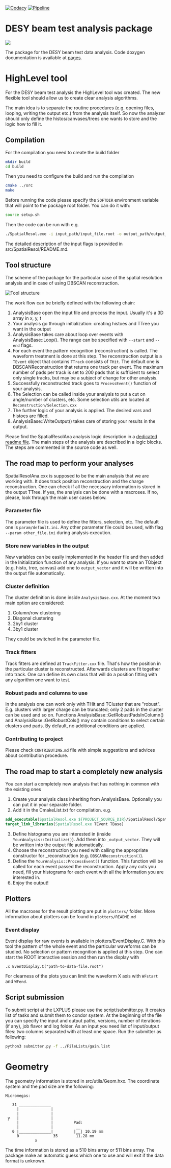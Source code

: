 [![Codacy](https://app.codacy.com/project/badge/Grade/f0558fa6988e43d28f0d0915b2d77883)](https://www.codacy.com/gl/t2k-beamtest/desy_testbeam/dashboard?utm_source=gitlab.com&amp;utm_medium=referral&amp;utm_content=t2k-beamtest/desy_testbeam&amp;utm_campaign=Badge_Grade)
[![Pipeline](https://gitlab.com/t2k-beamtest/desy_testbeam/badges/develop/pipeline.svg)](https://gitlab.com/t2k-beamtest/desy_testbeam/-/commits/develop)

# DESY beam test analysis package

![](doc/desy.png)

The package for the DESY beam test data analysis. Code doxygen documentation is available at [pages](https://t2k-beamtest.gitlab.io/desy_testbeam).

# HighLevel tool
For the DESY beam test analysis the HighLevel tool was created. The new flexible tool should allow us to create clear analysis algorithms.

The main idea is to separate the routine procedures (e.g. opening files, looping, writing the output etc.) from the analysis itself. So now the analyzer should only define the histos/canvases/trees one wants to store and the logic how to fill it.

## Compilation
For the compilation you need to create the build folder
```bash
mkdir build
cd build
```
Then you need to configure the build and run the compilation
```bash
cmake ../src
make
```

Before running the code please specify the `SOFTDIR` environment variable that will point to the package root folder. You can do it with:
```bash
source setup.sh
```

Then the code can be run with e.g.
```bash
./SpatialResol.exe -i input_path/input_file.root -o output_path/output_file_iter0.root -t0 -b
```
The detailed description of the input flags is provided in src/SpatialResol/README.md.

## Tool structure
The scheme of the package for the particular case of the spatial resolution analysis and in case of using DBSCAN reconstruction.

![Tool structure](doc/_spatial_resol_ana_8hxx__incl.png)

The work flow can be briefly defined with the following chain:
1. AnalysisBase open the input file and process the input. Usually it's a 3D array in x, y, t
2. Your analysis go through initialization: creating histoes and TTree you want in the output
3. AnalysisBase takes care about loop over events with AnalysisBase::Loop(). The range can be specified with `--start` and `--end` flags.
4. For each event the pattern recognition (reconstruction) is called. The waveform treatment is done at this step. The reconstruction output is a `TEvent` object that contains `TTrack` consists of `THit`. The default one is DBSCANReconstruction that returns one track per event. The maximum number of pads per track is set to 200 pads that is sufficient to select only single tracks, but may be a subject of change for other analysis.
5. Successfully reconstructed track goes to `ProcessEvent()` function of your analysis.
6. The Selection can be called inside your analysis to put a cut on angle/number of clusters, etc. Some selection utils are located at `Reconstruction/Selection.cxx`
7. The further logic of your analysis is applied. The desired vars and histoes are filled.
8. AnalysisBase::WriteOutput() takes care of storing your results in the output.

Please find the SpatialResolAna analysis logic description in a [dedicated readme file](src/SpatialResol/README.md). The main steps of the analysis are described in a logic blocks. The steps are commented in the source code as well.

## The road map to perform your analyses
SpatialResolAna.cxx is supposed to be the main analysis that we are working with. It does track position reconstruction and the charge reconstruction. One can check if all the necessary information is stored in the output TTree. If yes, the analysis can be done with a macroses. If no, please, look through the main user cases below.

### Parameter file
The parameter file is used to define the fitters, selection, etc. The default one is `param/default.ini`. Any other parameter file could be used, with flag `--param other_file.ini` during analysis execution.

### Store new variables in the output
New variables can be easily implemented in the header file and then added in the Initialization function of any analysis. If you want to store an TObject (e.g. histo, tree, canvas) add one to `output_vector` and it will be written into the output file automatically.

### Cluster definition
The cluster definition is done inside `AnalysisBase.cxx`. At the moment two main option are considered:
1. Column/row clustering
2. Diagonal clustering
3. 2by1 cluster
4. 3by1 cluster

They could be switched in the parameter file.

### Track fitters
Track fitters are defined at `TrackFitter.cxx` file. That's how the position in the particular cluster is reconstructed. Afterwards clusters are fit together into track. One can define its own class that will do a position fitting with any algorithm one want to test.

### Robust pads and columns to use
In the analysis one can work only with THit and TCluster that are "robust". E.g. clusters with larger charge can be truncated; only 2 pads in the cluster can be used and so on. Functions AnalysisBase::GetRobustPadsInColumn() and AnalysisBase::GetRobustCols() may contain conditions to select certain clusters and pads. By default, no additional conditions are applied.


### Contributing to project
Please check `CONTRIBUTING.md` file with simple suggestions and advices about contribution procedure.

## The road map to start a completely new analysis
You can start a completely new analysis that has nothing in common with the existing ones

1. Create your analysis class inheriting from AnalysisBase. Optionally you can put it in your separate folder.
2. Add it in the CmakeList.txt for compilation. e.g.
```cmake
add_executable(SpatialResol.exe ${PROJECT_SOURCE_DIR}/SpatialResol/SpatialResolAna.cxx)
target_link_libraries(SpatialResol.exe TEvent TBase)
```
3. Define histograms you are interested in (inside `YourAnalysis::Initialize()`). Add them into `_output_vector`. They will be written into the output file automatically.
4. Choose the reconstruction you need with calling the appropriate constructor for _reconstruction (e.g. `DBSCANReconstruction()`).
5. Define the `YourAnalysis::ProcessEvent()` function. This function will be called for each event passed the reconstruction. Apply any cuts you need, fill your histograms for each event with all the information you are interested in.
6. Enjoy the output!

## Plotters
All the macroses for the result plotting are put in `plotters/` folder. More information about plotters can be found in `plotters/README.md`

### Event display
Event display for raw events is available in plotters/EventDisplay.C. With this tool the pattern of the whole event and the particular waveforms can be studied. No selection or pattern recognition is applied at this step. One can start the ROOT interactive session and then run the display with
```
.x EventDisplay.C("path-to-data-file.root")
```
For clearness of the plots you can limit the waveform X axis with `WFstart` and `WFend`.

## Script submission
To submit script at the LXPLUS please use the script/submitter.py. It creates list of tasks and submit them to condor system. At the beginning of the file you can specify the input and output paths, versions, number of iterations (if any), job flavor and log folder. As an input you need list of input/output files: two columns separated with at least one space. Run the submitter as following:
```bash
python3 submitter.py -f ../FileLists/gain.list
```

# Geometry
The geometry information is stored in src/utils/Geom.hxx. The coordinate system and the pad size are the following:
```
Micromegas:

   31 ______________
     |              |
     |              |
 y   |              |
     |              |         Pad:
     |              |          __
   0 |______________|         |__| 10.19 mm
     0               35        11.28 mm
             x
```

The time information is stored as a 510 bins array or 511 bins array. The package make an automatic guess which one to use and will exit if the data format is unknown.

